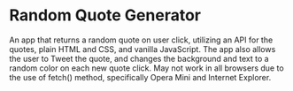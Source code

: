 # Random Quote Generator
An app that returns a random quote on user click, utilizing an API for the quotes, plain HTML and CSS, and vanilla JavaScript. The app also allows the user to Tweet the quote, and changes the background and text to a random color on each new quote click. May not work in all browsers due to the use of fetch() method, specifically Opera Mini and Internet Explorer.
